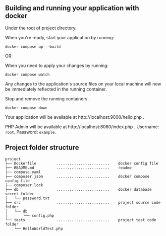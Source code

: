 ## Building and running your application with docker

Under the root of project directory.

When you're ready, start your application by running:
```
docker compose up --build
```

OR

When you need to apply your changes by running:
```
docker compose watch
```
Any changes to the application's source files on your local machine will now be immediately reflected in the running container.

Stop and remove the running containers:
```
docker compose down
```

Your application will be available at http://localhost:9000/hello.php .

PHP Admin will be available at http://localhost:8080/index.php . Username: `root`. Password: `example`.

## Project folder structure
```
project
├── Dockerfile         ........................    docker config file
├── README.md          ........................    readme
├── compose.yaml
├── composer.json      ........................    docker compose config file
├── composer.lock
├── db                 ........................    docker database secret folder
│   └── password.txt
├── src                ........................    project source code folder
│   └── db
│       └── config.php
└── tests              ........................    project test code folder
    └── HelloWorldTest.php
```